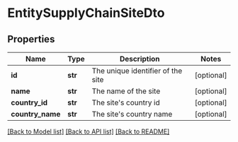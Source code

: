 # EntitySupplyChainSiteDto

## Properties
Name | Type | Description | Notes
------------ | ------------- | ------------- | -------------
**id** | **str** | The unique identifier of the site | [optional] 
**name** | **str** | The name of the site | [optional] 
**country_id** | **str** | The site&#x27;s country id | [optional] 
**country_name** | **str** | The site&#x27;s country name | [optional] 

[[Back to Model list]](../README.md#documentation-for-models) [[Back to API list]](../README.md#documentation-for-api-endpoints) [[Back to README]](../README.md)

